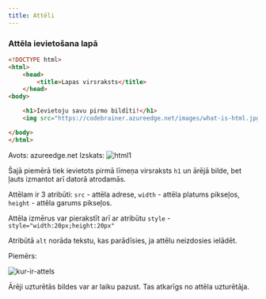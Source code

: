 ```yaml
---
title: Attēli
---
```


### Attēla ievietošana lapā
~~~html
<!DOCTYPE html>
<html>
    <head>
        <title>Lapas virsraksts</title>
    </head>
<body>

    <h1>Ievietoju savu pirmo bildīti!</h1>
    <img src="https://codebrainer.azureedge.net/images/what-is-html.jpg" width="20px" height="20px">

</body>
</html>
~~~
Avots: azureedge.net
Izskats:
![html1](/html_uzd1.png)

Šajā piemērā tiek ievietots pirmā līmeņa virsraksts `h1` un ārējā bilde, bet ļauts izmantot arī datorā atrodamās.

Attēlam ir 3 atribūti: `src` - attēla adrese, `width` - attēla platums pikseļos, `height` - attēla garums pikseļos.

Attēla izmērus var pierakstīt arī ar atribūtu `style` - `style="width:20px;height:20px"`

Atribūtā `alt` norāda tekstu, kas parādīsies, ja attēlu neizdosies ielādēt.

Piemērs:  

![kur-ir-attels](/kur-ir-attels.jpg)

Ārēji uzturētās bildes var ar laiku pazust. Tas atkarīgs no attēla uzturētāja.